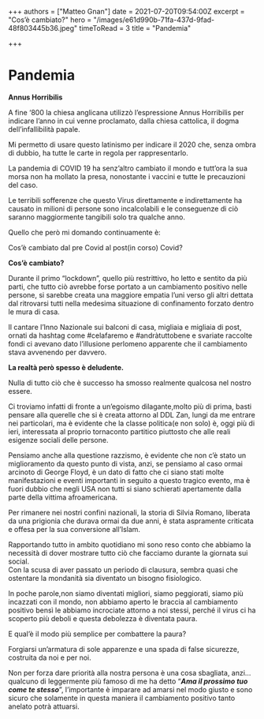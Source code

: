 +++
authors = ["Matteo Gnan"]
date = 2021-07-20T09:54:00Z
excerpt = "Cos’è cambiato?"
hero = "/images/e61d990b-71fa-437d-9fad-48f803445b36.jpeg"
timeToRead = 3
title = "Pandemia"

+++
# **Pandemia**

**Annus Horribilis**

A fine ‘800 la chiesa anglicana utilizzò l’espressione Annus Horribilis per indicare l’anno in cui venne proclamato, dalla chiesa cattolica, il dogma dell’infallibilità papale.

Mi permetto di usare questo latinismo per indicare il 2020 che, senza ombra di dubbio, ha tutte le carte in regola per rappresentarlo.

La pandemia di COVID 19 ha senz’altro cambiato il mondo e tutt’ora la sua morsa non ha mollato la presa, nonostante i vaccini e tutte le precauzioni del caso.

Le terribili sofferenze che questo Virus direttamente e indirettamente ha causato in milioni di persone sono incalcolabili e le conseguenze di ciò saranno maggiormente tangibili solo tra qualche anno.

Quello che però mi domando continuamente è:

Cos’è cambiato dal pre Covid al post(in corso) Covid?

  
**Cos’è cambiato?**

Durante il primo “lockdown”, quello più restrittivo, ho letto e sentito da più parti, che tutto ciò avrebbe forse portato a un cambiamento positivo nelle persone, si sarebbe creata una maggiore empatia l’uni verso gli altri dettata dal ritrovarsi tutti nella medesima situazione di confinamento forzato dentro le mura di casa.

Il cantare l’Inno Nazionale sui balconi di casa, migliaia e migliaia di post, ornati da hashtag come #celafaremo e #andràtuttobene e svariate raccolte fondi ci avevano dato l’illusione perlomeno apparente che il cambiamento stava avvenendo per davvero.

**La realtà però spesso è deludente.**

Nulla di tutto ciò che è successo ha smosso realmente qualcosa nel nostro essere.

Ci troviamo infatti di fronte a un’egoismo dilagante,molto più di prima, basti pensare alla querelle che si è creata attorno al DDL Zan, lungi da me entrare nei particolari, ma è evidente che la classe politica(e non solo) è, oggi più di ieri, interessata al proprio tornaconto partitico piuttosto che alle reali esigenze sociali delle persone.

Pensiamo anche alla questione razzismo, è evidente che non c’è stato un miglioramento da questo punto di vista, anzi, se pensiamo al caso ormai arcinoto di George Floyd, è un dato di fatto che ci siano stati molte manifestazioni e eventi importanti in seguito a questo tragico evento, ma è fuori dubbio che negli USA non tutti si siano schierati apertamente dalla parte della vittima afroamericana.

Per rimanere nei nostri confini nazionali, la storia di Silvia Romano, liberata da una prigionia che durava ormai da due anni, è stata aspramente criticata e offesa per la sua conversione all’Islam.

Rapportando tutto in ambito quotidiano mi sono reso conto che abbiamo la necessità di dover mostrare tutto ciò che facciamo durante la giornata sui social.  
Con la scusa di aver passato un periodo di clausura, sembra quasi che ostentare la mondanità sia diventato un bisogno fisiologico.

In poche parole,non siamo diventati migliori, siamo peggiorati, siamo più incazzati con il mondo, non abbiamo aperto le braccia al cambiamento positivo bensì le abbiamo incrociate attorno a noi stessi, perché il virus ci ha scoperto più deboli e questa debolezza è diventata paura.

E qual’è il modo più semplice per combattere la paura?

Forgiarsi un’armatura di sole apparenze e una spada di false sicurezze, costruita da noi e per noi.

Non per forza dare priorità alla nostra persona è una cosa sbagliata, anzi…qualcuno di leggermente più famoso di me ha detto “**_Ama il prossimo tuo come te stesso_**”, l’importante è imparare ad amarsi nel modo giusto e sono sicuro che solamente in questa maniera il cambiamento positivo tanto anelato potrà attuarsi.